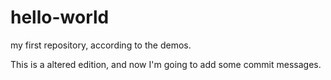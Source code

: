 # hello-world
my first repository, according to the demos.

This is a altered edition, and now I'm going to add some commit messages.
